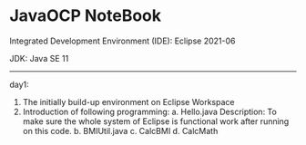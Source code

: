# JavaOCP NoteBook
Integrated Development Environment (IDE): Eclipse 2021-06

JDK: Java SE 11

------------------------------------------------------------------------------
day1:
1. The initially build-up environment on Eclipse Workspace
2. Introduction of following programming:
a. Hello.java
Description: To make sure the whole system of Eclipse is functional work after running on this code.
b. BMIUtil.java
c. CalcBMI
d. CalcMath


